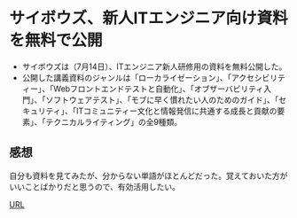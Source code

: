 # サイボウズ、新人ITエンジニア向け資料を無料で公開  
- サイボウズは（7月14日）、ITエンジニア新人研修用の資料を無料公開した。
- 公開した講義資料のジャンルは「ローカライゼーション」、「アクセシビリティー」、「Webフロントエンドテストと自動化」、「オブザーバビリティ入門」、「ソフトウェアテスト」、「モブに早く慣れたい人のためのガイド」、「セキュリティ」、「ITコミュニティー文化と情報発信に共通する成長と貢献の要素」、「テクニカルライティング」の全9種類。
## 感想  
自分も資料を見てみたが、分からない単語がほとんどだった。覚えておいた方がいいことばかりだと思うので、有効活用したい。

[URL](https://www.itmedia.co.jp/news/articles/2307/15/news049.html)


